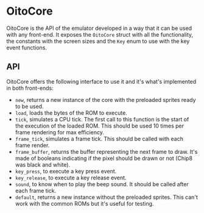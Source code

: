 # OitoCore

OitoCore is the API of the emulator developed in a way that it can be used with any front-end. 
It exposes the `OitoCore` struct with all the functionality, the constants with the screen sizes and the `Key` enum
to use with the key event functions.

## API
OitoCore offers the following interface to use it and it's what's implemented in both front-ends:
* `new`, returns a new instance of the core with the preloaded sprites ready to be used.
* `load`, loads the bytes of the ROM to execute.
* `tick`, simulates a CPU tick. The first call to this function is the start of the execution of the loaded ROM. This should be used 10 times per frame rendering for max efficiency.
* `frame_tick`, simulates a frame tick. This should be called with each frame render.
* `frame_buffer`, returns the buffer representing the next frame to draw. It's made of booleans indicating if the pixel should be drawn or not (Chip8 was black and white).
* `key_press`, to execute a key press event.
* `key_release`, to execute a key release event.
* `sound`, to know when to play the beep sound. It should be called after each frame tick.
* `default`, returns a new instance without the preloaded sprites. This can't work with the common ROMs but it's useful for testing.
